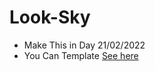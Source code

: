# Look-Sky
- Make This in Day 21/02/2022
 - You Can Template [See here](https://andrew-website.github.io/Look-Sky/)
